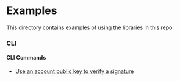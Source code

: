 # Examples

This directory contains examples of using the libraries in this repo:

### CLI

#### CLI Commands

- [Use an account public key to verify a signature](./cli/commands/verify-signature)